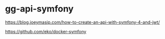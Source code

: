 # gg-api-symfony

https://blog.joeymasip.com/how-to-create-an-api-with-symfony-4-and-jwt/

https://github.com/eko/docker-symfony

